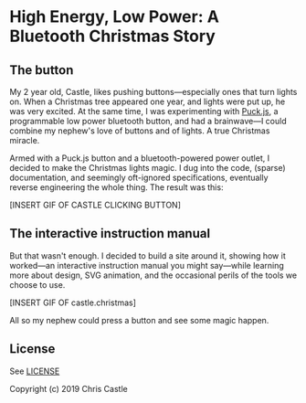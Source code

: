 # High Energy, Low Power: A Bluetooth Christmas Story

## The button

My 2 year old, Castle, likes pushing buttons—especially ones that turn lights on. When a Christmas tree appeared one year, and lights were put up, he was very excited. At the same time, I was experimenting with [Puck.js](https://www.puck-js.com), a programmable low power bluetooth button, and had a brainwave—I could combine my nephew's love of buttons and of lights. A true Christmas miracle.

Armed with a Puck.js button and a bluetooth-powered power outlet, I decided to make the Christmas lights magic. I dug into the code, (sparse) documentation, and seemingly oft-ignored specifications, eventually reverse engineering the whole thing. The result was this:

[INSERT GIF OF CASTLE CLICKING BUTTON]

## The interactive instruction manual

But that wasn't enough. I decided to build a site around it, showing how it worked—an interactive instruction manual you might say—while learning more about design, SVG animation, and the occasional perils of the tools we choose to use.

[INSERT GIF OF castle.christmas]

All so my nephew could press a button and see some magic happen.

## License

See [LICENSE](LICENSE)

Copyright (c) 2019 Chris Castle


